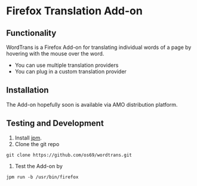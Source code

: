 # Firefox Translation Add-on 

## Functionality

WordTrans is a Firefox Add-on for translating individual words of a page by hovering with the mouse over the word.
* You can use multiple translation providers
* You can plug in a custom translation provider

## Installation
The Add-on hopefully soon is available via AMO distribution platform.

## Testing and Development

1. Install [jpm](https://developer.mozilla.org/en-US/Add-ons/SDK/Tools/jpm#Installation).
1. Clone the git repo
```
git clone https://github.com/os69/wordtrans.git
```
1. Test the Add-on by 
```
jpm run -b /usr/bin/firefox
```